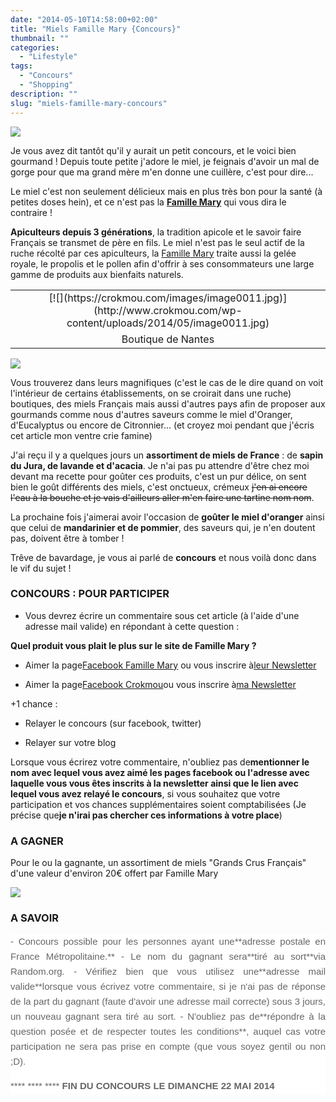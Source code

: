 ```yaml
---
date: "2014-05-10T14:58:00+02:00"
title: "Miels Famille Mary {Concours}"
thumbnail: ""
categories:
  - "Lifestyle"
tags:
  - "Concours"
  - "Shopping"
description: ""
slug: "miels-famille-mary-concours"
---
```


[![](https://crokmou.com/images/famille-mary-miel1.jpg)](http://www.crokmou.com/wp-content/uploads/2014/05/famille-mary-miel1.jpg)

Je vous avez dit tantôt qu'il y aurait un petit concours, et le voici bien gourmand ! Depuis toute petite j'adore le miel, je feignais d'avoir un mal de gorge pour que ma grand mère m'en donne une cuillère, c'est pour dire...

Le miel c'est non seulement délicieux mais en plus très bon pour la santé (à petites doses hein), et ce n'est pas la **[Famille Mary](http://www.famillemary.fr/)** qui vous dira le contraire !

**Apiculteurs depuis 3 générations**, la tradition apicole et le savoir faire Français se transmet de père en fils. Le miel n'est pas le seul actif de la ruche récolté par ces apiculteurs, la [Famille Mary](http://www.famillemary.fr/) traite aussi la gelée royale, le propolis et le pollen afin d'offrir à ses consommateurs une large gamme de produits aux bienfaits naturels.

<table align="center" cellpadding="0" cellspacing="0" style="margin-left: auto; margin-right: auto; text-align: center;">

<tbody>

<tr>

<td style="text-align: center;">[![](https://crokmou.com/images/image0011.jpg)](http://www.crokmou.com/wp-content/uploads/2014/05/image0011.jpg)</td>

</tr>

<tr>

<td style="text-align: center;">Boutique de Nantes</td>

</tr>

</tbody>

</table>

[![](https://crokmou.com/images/miel360assortiment3__046107900_1146_100820121.jpg)](http://www.crokmou.com/wp-content/uploads/2014/05/miel360assortiment3__046107900_1146_100820121.jpg)

Vous trouverez dans leurs magnifiques (c'est le cas de le dire quand on voit l'intérieur de certains établissements, on se croirait dans une ruche) boutiques, des miels Français mais aussi d'autres pays afin de proposer aux gourmands comme nous d'autres saveurs comme le miel d'Oranger, d'Eucalyptus ou encore de Citronnier... (et croyez moi pendant que j'écris cet article mon ventre crie famine)  

J'ai reçu il y a quelques jours un **assortiment de miels de France** : de **sapin du Jura, de lavande et d'acacia**. Je n'ai pas pu attendre d'être chez moi devant ma recette pour goûter ces produits, c'est un pur délice, on sent bien le goût différents des miels, c'est onctueux, crémeux <strike>j'en ai encore l'eau à la bouche et je vais d'ailleurs aller m'en faire une tartine nom nom</strike>.  

La prochaine fois j'aimerai avoir l'occasion de **goûter le miel d'oranger** ainsi que celui de **mandarinier et de pommier**, des saveurs qui, je n'en doutent pas, doivent être à tomber !  

Trêve de bavardage, je vous ai parlé de **concours** et nous voilà donc dans le vif du sujet !  

### CONCOURS : POUR PARTICIPER

- Vous devrez écrire un commentaire sous cet article (à l'aide d'une adresse mail valide) en répondant à cette question :

**Quel produit vous plait le plus sur le site de Famille Mary ?**

- Aimer la page[Facebook Famille Mary](https://www.facebook.com/pages/Famille-Mary/105219982846701?fref=ts) ou vous inscrire à[leur Newsletter](http://www.famillemary.fr/newsletters.html)

- Aimer la page[Facebook Crokmou](https://www.facebook.com/pages/CroKMou/148093255259077)ou vous inscrire à[ma Newsletter](http://www.crokmou.com/p/newsletter_18.html)

+1 chance :

- Relayer le concours (sur facebook, twitter)

- Relayer sur votre blog

Lorsque vous écrirez votre commentaire, n'oubliez pas de**mentionner le nom avec lequel vous avez aimé les pages facebook ou l'adresse avec laquelle vous vous êtes inscrits à la newsletter ainsi que le lien avec lequel vous avez relayé le concours**, si vous souhaitez que votre participation et vos chances supplémentaires soient comptabilisées (Je précise que**je n'irai pas chercher ces informations à votre place**)

### A GAGNER

Pour le ou la gagnante, un assortiment de miels "Grands Crus Français" d'une valeur d'environ 20€ offert par Famille Mary

[![](https://crokmou.com/images/mielgrandcruassortiment3__094325300_0814_270120141.jpg)](http://www.crokmou.com/wp-content/uploads/2014/05/mielgrandcruassortiment3__094325300_0814_270120141.jpg)

### A SAVOIR

<div style="background-color: white; color: #666666; font-family: Arial, HelveticaNeue, 'Helvetica Neue', Helvetica, Arial, sans-serif; font-size: 15px; line-height: 24px; margin: 0px; outline: 0px; padding: 0px; text-align: justify; text-transform: none;">- Concours possible pour les personnes ayant une**adresse postale en France Métropolitaine.**  
- Le nom du gagnant sera**tiré au sort**via Random.org.  
- Vérifiez bien que vous utilisez une**adresse mail valide**lorsque vous écrivez votre commentaire, si je n'ai pas de réponse de la part du gagnant (faute d'avoir une adresse mail correcte) sous 3 jours, un nouveau gagnant sera tiré au sort.  
- N'oubliez pas de**répondre à la question posée et de respecter toutes les conditions**, auquel cas votre participation ne sera pas prise en compte (que vous soyez gentil ou non ;D).

 ****  ****  **** **FIN DU CONCOURS LE DIMANCHE 22 MAI 2014**

</div>